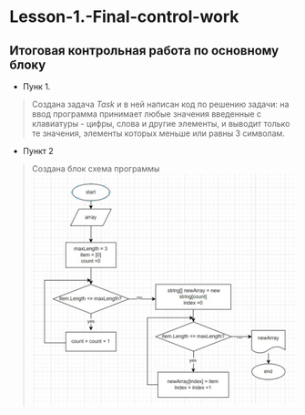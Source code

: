 # Lesson-1.-Final-control-work
## Итоговая контрольная работа по основному блоку

* Пунк 1.

>Создана задача *Task* и в ней написан код по решению задачи: на ввод программа принимает любые значения введенные с клавиатуры - цифры, слова и другие элементы, и выводит только те значения, элементы которых меньше или равны 3 символам.

* Пункт 2
>Создана блок схема программы ![block diagram]( Final-control-work.jpg)